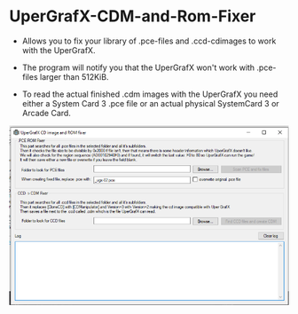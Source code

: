 # UperGrafX-CDM-and-Rom-Fixer
* Allows you to fix your library of .pce-files and .ccd-cdimages to work with the UperGrafX.

* The program will notify you that the UperGrafX won't work with .pce-files larger than 512KiB.

* To read the actual finished .cdm images with the UperGrafX you need either a System Card 3 .pce file or an actual physical SystemCard 3 or Arcade Card.

![Image of UperGrafX CDM and Rom Fixer](https://raw.githubusercontent.com/Elrinth/UperGrafX-CDM-and-Rom-Fixer/main/screenshot_of_this_program.png)
